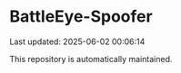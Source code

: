 # BattleEye-Spoofer

Last updated: 2025-06-02 00:06:14

This repository is automatically maintained.
